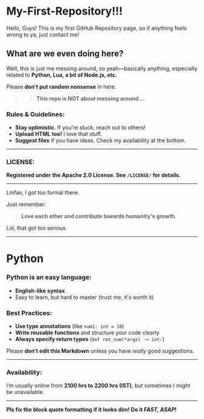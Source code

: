 # My-First-Repository!!!

Hello, Guys! This is my first GitHub Repository page, so if anything feels wrong to ya, just contact me!

## What are we even doing here?  
Well, this is just me messing around, so yeah—basically anything, especially related to **Python, Lua, a bit of Node.js, etc.**  

Please **don't put random nonsense** in here.  
>> **This repo is NOT about messing around...**  

### Rules & Guidelines:  
- **Stay optimistic.** If you're stuck, reach out to others!  
- **Upload HTML too!** I love that stuff.  
- **Suggest files** if you have ideas. Check my availability at the bottom.  

---

### **LICENSE:**  
**Registered under the Apache 2.0 License. See `/LICENSE/` for details.**  

---

Lmfao, I got too formal there.  

Just remember:  
> **Love each other and contribute towards humanity's growth.**  

Lol, that got too serious.  

---

# **Python**  
### Python is an easy language:  
- **English-like syntax**  
- Easy to learn, but hard to master (trust me, it's worth it)  

### Best Practices:  
- **Use type annotations** (like `num1: int = 10`)  
- **Write reusable functions** and structure your code clearly  
- **Always specify return types** (`def ret_num(*args) -> int:`)  

Please **don’t edit this Markdown** unless you have *really* good suggestions.  

---

### **Availability:**  
I’m usually online from **2100 hrs to 2200 hrs (IST)**, but sometimes I might be unavailable.  

---

**Pls fix the block quote formatting if it looks dim! Do it *FAST, ASAP*!**
